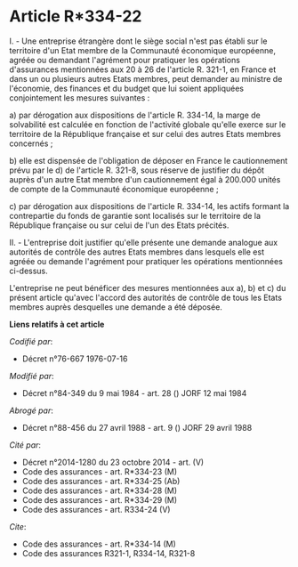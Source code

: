 # Article R*334-22

I. - Une entreprise étrangère dont le siège social n'est pas établi sur le territoire d'un Etat membre de la Communauté
économique européenne, agréée ou demandant l'agrément pour pratiquer les opérations d'assurances mentionnées aux 20 à 26 de
l'article R. 321-1, en France et dans un ou plusieurs autres Etats membres, peut demander au ministre de l'économie, des
finances et du budget que lui soient appliquées conjointement les mesures suivantes :

a) par dérogation aux dispositions de l'article R. 334-14, la marge de solvabilité est calculée en fonction de l'activité
globale qu'elle exerce sur le territoire de la République française et sur celui des autres Etats membres concernés ;

b) elle est dispensée de l'obligation de déposer en France le cautionnement prévu par le d) de l'article R. 321-8, sous
réserve de justifier du dépôt auprès d'un autre Etat membre d'un cautionnement égal à 200.000 unités de compte de la
Communauté économique européenne ;

c) par dérogation aux dispositions de l'article R. 334-14, les actifs formant la contrepartie du fonds de garantie sont
localisés sur le territoire de la République française ou sur celui de l'un des Etats précités.

II. - L'entreprise doit justifier qu'elle présente une demande analogue aux autorités de contrôle des autres Etats membres
dans lesquels elle est agréée ou demande l'agrément pour pratiquer les opérations mentionnées ci-dessus.

L'entreprise ne peut bénéficer des mesures mentionnées aux a), b) et c) du présent article qu'avec l'accord des autorités de
contrôle de tous les Etats membres auprès desquelles une demande a été déposée.

**Liens relatifs à cet article**

_Codifié par_:

  - Décret n°76-667 1976-07-16

_Modifié par_:

  - Décret n°84-349 du 9 mai 1984 - art. 28 () JORF 12 mai 1984

_Abrogé par_:

  - Décret n°88-456 du 27 avril 1988 - art. 9 () JORF 29 avril 1988

_Cité par_:

  - Décret n°2014-1280 du 23 octobre 2014 - art. (V)
  - Code des assurances - art. R*334-23 (M)
  - Code des assurances - art. R*334-25 (Ab)
  - Code des assurances - art. R*334-28 (M)
  - Code des assurances - art. R*334-29 (M)
  - Code des assurances - art. R334-24 (V)

_Cite_:

  - Code des assurances - art. R*334-14 (M)
  - Code des assurances R321-1, R334-14, R321-8
